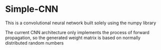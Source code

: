 # Simple-CNN
This is a convolutional neural network built solely using the numpy library

The current CNN architecture only implements the process of forward propagation, so the generated weight matrix is based on normally distributed random numbers
